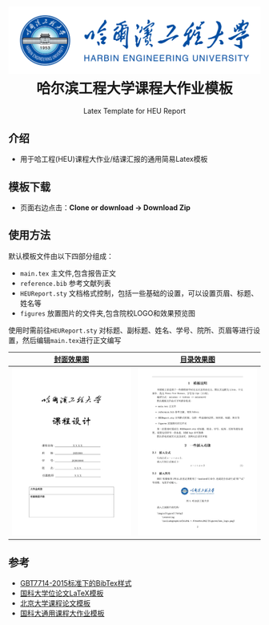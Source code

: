 

<h1 align="center">
  <a href="https://github.com/a-kkiri/HEU_Latex_Template">
    <img alt="HEU_Latex_Template" src="https://github.com/a-kkiri/HEU_Latex_Template/blob/main/figures/heu_logo.png?raw=true"  />
  </a>

  <br />
  哈尔滨工程大学课程大作业模板

</h1>

<p align="center">
  Latex Template for HEU Report
</p>


## 介绍
- 用于哈工程(HEU)课程大作业/结课汇报的通用简易Latex模板

## 模板下载

* 页面右边点击：**Clone or download -> Download Zip**

## 使用方法
默认模板文件由以下四部分组成：

- `main.tex` 主文件,包含报告正文
- `reference.bib` 参考文献列表
- `HEUReport.sty` 文档格式控制，包括一些基础的设置，可以设置页眉、标题、姓名等
- `figures` 放置图片的文件夹,包含院校LOGO和效果预览图

使用时需前往`HEUReport.sty` 对标题、副标题、姓名、学号、院所、页眉等进行设置，然后编辑`main.tex`进行正文编写


|  [封面效果图](https://github.com/a-kkiri/HEU_Latex_Template/blob/main/figures/template_cover.jpg) |  [目录效果图](https://github.com/a-kkiri/HEU_Latex_Template/blob/main/figures/template_page2.jpg)| 
|:---:|:---:|
| ![Résumé](https://github.com/a-kkiri/HEU_Latex_Template/blob/main/figures/template_cover.jpg?raw=true) | ![Résumé](https://github.com/a-kkiri/HEU_Latex_Template/blob/main/figures/template_page2.jpg?raw=true)| 

## 参考

+ [GBT7714-2015标准下的BibTex样式](https://github.com/zepinglee/gbt7714-bibtex-style)
+ [国科大学位论文LaTeX模板](https://github.com/mohuangrui/ucasthesis)
+ [北京大学课程论文模板](https://www.overleaf.com/latex/templates/bei-jing-da-xue-ke-cheng-lun-wen-mo-ban/yntmqcktrzfh)
+ [国科大通用课程大作业模板](https://github.com/jweihe/UCAS_Latex_Template)
